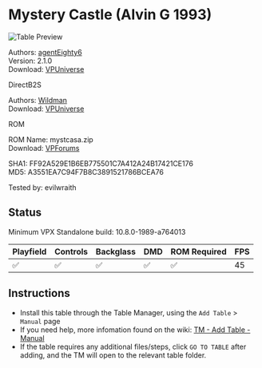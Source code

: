 # Mystery Castle (Alvin G 1993)

![Table Preview](../../images/vpx-mysterycastle.jpg)

Authors: [agentEighty6](https://vpuniverse.com/profile/25523-agenteighty6/)  
Version: 2.1.0  
Download: [VPUniverse](https://vpuniverse.com/files/file/6425-mystery-castle-alvin-g-1993/)

DirectB2S

Authors: [Wildman](https://vpuniverse.com/profile/5-wildman/)  
Download: [VPUniverse](https://vpuniverse.com/files/file/2829-mystery-castle-alvin-g-1993/)

ROM

ROM Name: mystcasa.zip  
Download: [VPForums](https://www.vpforums.org/index.php?app=downloads&showfile=6234)  

SHA1: FF92A529E1B6EB775501C7A412A24B17421CE176  
MD5:  A3551EA7C94F7B8C3891521786BCEA76

Tested by: evilwraith

## Status 

Minimum VPX Standalone build: 10.8.0-1989-a764013

| Playfield | Controls | Backglass | DMD | ROM Required | FPS | 
|-----------|----------|-----------|-----|--------------|-----|
| :white_check_mark: | :white_check_mark: | :white_check_mark: | :white_check_mark: | :white_check_mark: | 45 |

## Instructions

- Install this table through the Table Manager, using the `Add Table` > `Manual` page
- If you need help, more infomation found on the wiki: [TM - Add Table - Manual](https://github.com/LegendsUnchained/vpx-standalone-alp4k/wiki/%5B04%5D-%F0%9F%A7%A1-TM-%E2%80%90-Other-Features#add-table---manual)
- If the table requires any additional files/steps, click `GO TO TABLE` after adding, and the TM will open to the relevant table folder.

